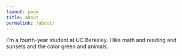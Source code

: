 ```yaml
---
layout: page
title: About
permalink: /about/
---
```


I'm a fourth-year student at UC Berkeley. I like math and reading and sunsets and the color green and animals.
